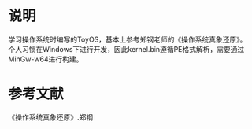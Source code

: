 # 说明
学习操作系统时编写的ToyOS，基本上参考郑钢老师的《操作系统真象还原》。  
个人习惯在Windows下进行开发，因此kernel.bin遵循PE格式解析，需要通过MinGw-w64进行构建。

# 参考文献
《操作系统真象还原》.郑钢
